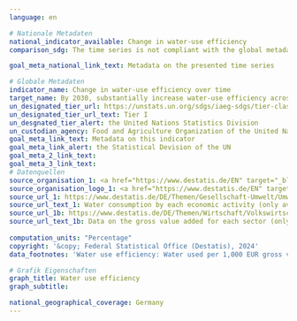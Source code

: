 ```yaml
---
language: en    

# Nationale Metadaten    
national_indicator_available: Change in water-use efficiency    
comparison_sdg: The time series is not compliant with the global metadata, but provides additional information.    

goal_meta_national_link_text: Metadata on the presented time series    

# Globale Metadaten    
indicator_name: Change in water-use efficiency over time    
target_name: By 2030, substantially increase water-use efficiency across all sectors and ensure sustainable withdrawals and supply of freshwater to address water scarcity and substantially reduce the number of people suffering from water scarcity    
un_designated_tier_url: https://unstats.un.org/sdgs/iaeg-sdgs/tier-classification/    
un_designated_tier_url_text: Tier I    
un_desgnated_tier_alert: the United Nations Statistics Division    
un_custodian_agency: Food and Agriculture Organization of the United Nations (FAO)    
goal_meta_link_text: Metadata on this indicator    
goal_meta_link_alert: the Statistical Devision of the UN    
goal_meta_2_link_text:     
goal_meta_3_link_text:         
# Datenquellen
source_organisation_1: <a href="https://www.destatis.de/EN" target="_blank"> Federal Statistical Office (Destatis) </a>
source_organisation_logo_1: <a href="https://www.destatis.de/EN" target="_blank"><img src="https://sdg-indikatoren.de/public/OrgImgEn/destatis.png" alt="Logo destatis" style="height:60px; width:148px"/></a>
source_url_1: https://www.destatis.de/DE/Themen/Gesellschaft-Umwelt/Umwelt/Materialfluesse-Energiefluesse/_inhalt.html#sprg238692
source_url_text_1: Water consumption by each economic activity (only available in German)
source_url_1b: https://www.destatis.de/DE/Themen/Wirtschaft/Volkswirtschaftliche-Gesamtrechnungen-Inlandsprodukt/_inhalt.html#sprg233858
source_url_text_1b: Data on the gross value added for each sector (only available in German)
    
computation_units: "Percentage"    
copyright: '&copy; Federal Statistical Office (Destatis), 2024'    
data_footnotes: 'Water use efficiency: Water used per 1,000 EUR gross value added normalized to a uniform base year.<br>• Agriculture, forestry and fishing: Section A according to the classification of economic activities, 2008 edition (NACE Rev. 2).<br>• 	MIMEC: Mining and quarrying; manufacturing; electricity, gas, steam and air conditioning supply; constructios, sections E, G to T according to NACE Rev. 2.<br>• Services: Sections B, C, D and F according to NACE Rev. 2.<br>• Data from the water accounts: Every 3 years (from 2010) based on collected values. Interim years estimated retrospectively.'    

# Grafik Eigenschaften    
graph_title: Water use efficiency
graph_subtitle:     

national_geographical_coverage: Germany    
---
```


<span></span>